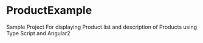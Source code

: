 # ProductExample
Sample Project For displaying Product list and description of Products using Type Script and Angular2
